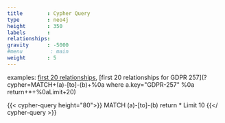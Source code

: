 ```yaml
---
title        : Cypher Query
type         : neo4j
height       : 350
labels       :
relationships:
gravity      : -5000
#menu         : main
weight       : 5
---
```


examples: 
[first 20 relationships](?cypher=MATCH+(a)-[to]-(b)+%0areturn+*+%0aLimit+20),
[first 20 relationships for GDPR 257](?cypher=MATCH+(a)-[to]-(b)+%0a where a.key="GDPR-257" %0a return+*+%0aLimit+20)


{{< cypher-query height="80">}}
MATCH (a)-[to]-(b) 
return * 
Limit 10
{{</ cypher-query >}}

